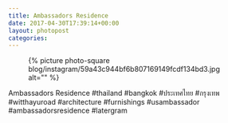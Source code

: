 ```yaml
---
title: Ambassadors Residence
date: 2017-04-30T17:39:14+00:00
layout: photopost
categories:
---
```


<figure class="photo photo--square">
  {% picture photo-square blog/instagram/59a43c944bf6b807169149fcdf134bd3.jpg alt="" %}
</figure>

Ambassadors Residence
#thailand #bangkok #ประเทศไทย #กรุงเทพ #witthayuroad #architecture #furnishings #usambassador #ambassadorsresidence #latergram
